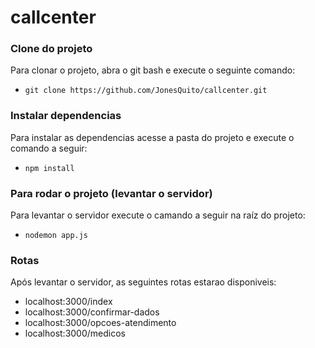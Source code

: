 # callcenter

### Clone do projeto

Para clonar o projeto, abra o git bash e execute o seguinte comando: 
- `git clone https://github.com/JonesQuito/callcenter.git`


### Instalar dependencias
Para instalar as dependencias acesse a pasta do projeto e execute o comando a seguir:
- `npm install`


### Para rodar o projeto (levantar o servidor)
Para levantar o servidor execute o camando a seguir na raíz do projeto:
- `nodemon app.js`


### Rotas
Após levantar o servidor, as seguintes rotas estarao disponiveis:
- localhost:3000/index
- localhost:3000/confirmar-dados
- localhost:3000/opcoes-atendimento
- localhost:3000/medicos
